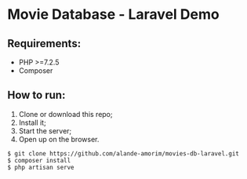 # Movie Database - Laravel Demo

## Requirements:
- PHP >=7.2.5
- Composer

## How to run: 
1. Clone or download this repo;
2. Install it;
3. Start the server;
4. Open up on the browser.

```
$ git clone https://github.com/alande-amorim/movies-db-laravel.git
$ composer install
$ php artisan serve
```
